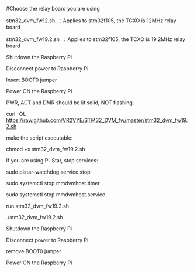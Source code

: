 #Choose the relay board you are using

stm32_dvm_fw12.sh  ：Applies to stm32f105, the TCXO is 12MHz relay board

stm32_dvm_fw19.2.sh  ：Applies to stm32f105, the TCXO is 19.2MHz relay board

Shutdown the Raspberry Pi

Disconnect power to Raspberry Pi 

Insert BOOT0 jumper 

Power ON the Raspberry Pi 

PWR, ACT and DMR should be lit solid, NOT flashing.

curl -OL https://raw.github.com/VR2VYE/STM32_DVM_fw/master/stm32_dvm_fw19.2.sh

make the script executable:

chmod +x stm32_dvm_fw19.2.sh

If you are using Pi-Star, stop services:

sudo pistar-watchdog.service stop

sudo systemctl stop mmdvmhost.timer

sudo systemctl stop mmdvmhost.service

run stm32_dvm_fw19.2.sh

./stm32_dvm_fw19.2.sh

Shutdown the Raspberry Pi

Disconnect power to Raspberry Pi

remove BOOT0 jumper

Power ON the Raspberry Pi
